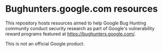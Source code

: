 # Bughunters.google.com resources

This repository hosts resources aimed to help Google Bug Hunting community conduct security research as part of Google's vulnerability reward programs featured at https://bughunters.google.com/.

This is not an official Google product.
